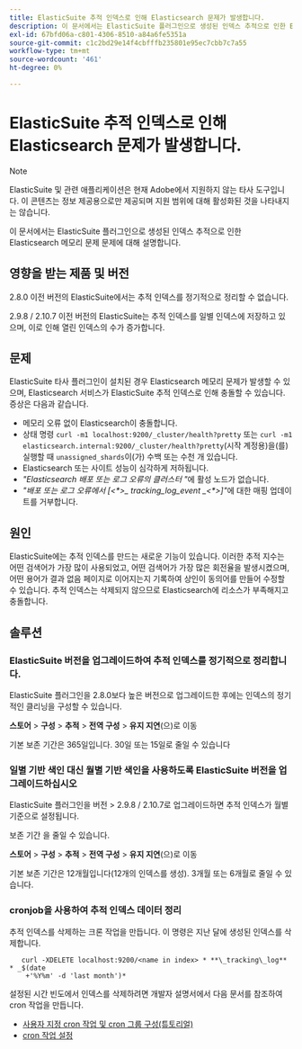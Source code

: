 ```yaml
---
title: ElasticSuite 추적 인덱스로 인해 Elasticsearch 문제가 발생합니다.
description: 이 문서에서는 ElasticSuite 플러그인으로 생성된 인덱스 추적으로 인한 Elasticsearch 메모리 문제 문제에 대해 설명합니다.
exl-id: 67bfd06a-c801-4306-8510-a84a6fe5351a
source-git-commit: c1c2bd29e14f4cbfffb235801e95ec7cbb7c7a55
workflow-type: tm+mt
source-wordcount: '461'
ht-degree: 0%

---
```


# ElasticSuite 추적 인덱스로 인해 Elasticsearch 문제가 발생합니다.

>[!NOTE]
>
>ElasticSuite 및 관련 애플리케이션은 현재 Adobe에서 지원하지 않는 타사 도구입니다. 이 콘텐츠는 정보 제공용으로만 제공되며 지원 범위에 대해 활성화된 것을 나타내지는 않습니다.

이 문서에서는 ElasticSuite 플러그인으로 생성된 인덱스 추적으로 인한 Elasticsearch 메모리 문제 문제에 대해 설명합니다.

## 영향을 받는 제품 및 버전

2.8.0 이전 버전의 ElasticSuite에서는 추적 인덱스를 정기적으로 정리할 수 없습니다.

2.9.8 / 2.10.7 이전 버전의 ElasticSuite는 추적 인덱스를 일별 인덱스에 저장하고 있으며, 이로 인해 열린 인덱스의 수가 증가합니다.

## 문제

ElasticSuite 타사 플러그인이 설치된 경우 Elasticsearch 메모리 문제가 발생할 수 있으며, Elasticsearch 서비스가 ElasticSuite 추적 인덱스로 인해 충돌할 수 있습니다. 증상은 다음과 같습니다.

* 메모리 오류 없이 Elasticsearch이 충돌합니다.
* 상태 명령 `curl -m1 localhost:9200/_cluster/health?pretty` 또는 `curl -m1 elasticsearch.internal:9200/_cluster/health?pretty`(시작 계정용)을(를) 실행할 때 `unassigned_shards`이(가) 수백 또는 수천 개 있습니다.
* Elasticsearch 또는 사이트 성능이 심각하게 저하됩니다.
* *&quot;Elasticsearch 배포 또는 로그 오류의 클러스터 &quot;*&#x200B;에 활성 노드가 없습니다.
* *&quot;배포 또는 로그 오류에서 [&lt;\*>_ tracking_log_event _&lt;\*>]&quot;*&#x200B;에 대한 매핑 업데이트를 거부합니다.

## 원인

ElasticSuite에는 추적 인덱스를 만드는 새로운 기능이 있습니다. 이러한 추적 지수는 어떤 검색어가 가장 많이 사용되었고, 어떤 검색어가 가장 많은 회전율을 발생시켰으며, 어떤 용어가 결과 없음 페이지로 이어지는지 기록하여 상인이 동의어를 만들어 수정할 수 있습니다. 추적 인덱스는 삭제되지 않으므로 Elasticsearch에 리소스가 부족해지고 충돌합니다.

## 솔루션

### ElasticSuite 버전을 업그레이드하여 추적 인덱스를 정기적으로 정리합니다.

ElasticSuite 플러그인을 2.8.0보다 높은 버전으로 업그레이드한 후에는 인덱스의 정기적인 클리닝을 구성할 수 있습니다.

**스토어** > **구성** > **추적** > **전역 구성** > **유지 지연**(으)로 이동

기본 보존 기간은 365일입니다. 30일 또는 15일로 줄일 수 있습니다

### 일별 기반 색인 대신 월별 기반 색인을 사용하도록 ElasticSuite 버전을 업그레이드하십시오

ElasticSuite 플러그인을 버전 > 2.9.8 / 2.10.7로 업그레이드하면 추적 인덱스가 월별 기준으로 설정됩니다.

보존 기간 을 줄일 수 있습니다.

**스토어** > **구성** > **추적** > **전역 구성** > **유지 지연**(으)로 이동

기본 보존 기간은 12개월입니다(12개의 인덱스를 생성). 3개월 또는 6개월로 줄일 수 있습니다.

### cronjob을 사용하여 추적 인덱스 데이터 정리

추적 인덱스를 삭제하는 크론 작업을 만듭니다. 이 명령은 지난 달에 생성된 인덱스를 삭제합니다.

```
   curl -XDELETE localhost:9200/<name in index> * **\_tracking\_log** * _$(date
    +'%Y%m' -d 'last month')*
```

설정된 시간 빈도에서 인덱스를 삭제하려면 개발자 설명서에서 다음 문서를 참조하여 cron 작업을 만듭니다.

* [사용자 지정 cron 작업 및 cron 그룹 구성(튜토리얼)](https://devdocs.magento.com/guides/v2.3/config-guide/cron/custom-cron-tut.html)
* [cron 작업 설정](https://devdocs.magento.com/guides/v2.3/cloud/configure/setup-cron-jobs.html)
